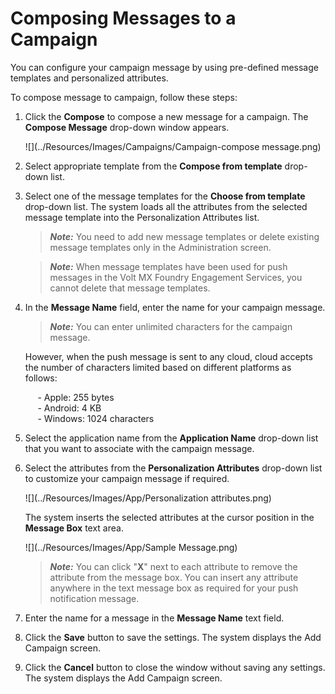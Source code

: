                             

Composing Messages to a Campaign
================================

You can configure your campaign message by using pre-defined message templates and personalized attributes.

To compose message to campaign, follow these steps:

1.  Click the **Compose** to compose a new message for a campaign. The **Compose Message** drop-down window appears.
    
      
    ![](../Resources/Images/Campaigns/Campaign-compose message.png)
    

1.  Select appropriate template from the **Compose from template** drop-down list.
2.  Select one of the message templates for the **Choose from template** drop-down list. The system loads all the attributes from the selected message template into the Personalization Attributes list.
    
    > **_Note:_** You need to add new message templates or delete existing message templates only in the Administration screen.
    
    > **_Note:_** When message templates have been used for push messages in the Volt MX Foundry Engagement Services, you cannot delete that message templates.
    
3.  In the **Message Name** field, enter the name for your campaign message.
    
    > **_Note:_** You can enter unlimited characters for the campaign message.  
      
    However, when the push message is sent to any cloud, cloud accepts the number of characters limited based on different platforms as follows:  
      
         - Apple: 255 bytes  
         - Android: 4 KB  
         - Windows: 1024 characters
    
4.  Select the application name from the **Application Name** drop-down list that you want to associate with the campaign message.
5.  Select the attributes from the **Personalization Attributes** drop-down list to customize your campaign message if required.
    
      
    ![](../Resources/Images/App/Personalization attributes.png)
    
    The system inserts the selected attributes at the cursor position in the **Message Box** text area.
    
    ![](../Resources/Images/App/Sample Message.png)
    
    > **_Note:_** You can click "**X**" next to each attribute to remove the attribute from the message box. You can insert any attribute anywhere in the text message box as required for your push notification message.
    
6.  Enter the name for a message in the **Message Name** text field.
7.  Click the **Save** button to save the settings. The system displays the Add Campaign screen.
    
8.  Click the **Cancel** button to close the window without saving any settings. The system displays the Add Campaign screen.
